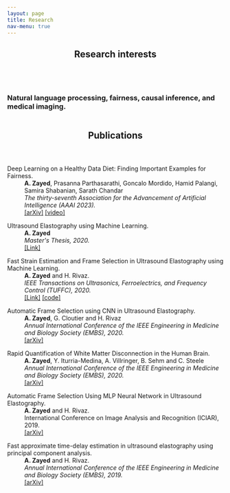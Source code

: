 ```yaml
---
layout: page
title: Research
nav-menu: true
---
```

<!-- Main -->
<div id="main" class="alt">

<!-- One -->
<section id="one">
	<div class="inner">
		<header class="major">
			<h1>Research interests</h1>
		</header>

<!-- Content -->
<div class="column">
	<div class="60u 5u$(small)">
		<h3>Natural language processing, fairness, causal inference, and medical imaging.</h3>
	</div>
</div>
		<header class="major">
			<h1>Publications</h1>
		</header>
	<dl> 
		<dt>Deep Learning on a Healthy Data Diet: Finding Important Examples for Fairness.</dt>
		<dd><b>A. Zayed</b>, Prasanna Parthasarathi, Goncalo Mordido, Hamid Palangi, Samira Shabanian, Sarath Chandar</dd> 
		<dd><i>The thirty-seventh Association for the Advancement of Artificial Intelligence (AAAI 2023).</i></dd>
		<dd><a href="https://arxiv.org/pdf/2211.11109.pdf">[arXiv]</a>
		<a href="https://drive.google.com/file/d/1K0Vr8kYY2q1Uapo3pPkUIhByL5trfEed/view?usp=sharing">[video]</a></dd>
	</dl> 		
	<dl>
		<dt>Ultrasound Elastography using Machine Learning.</dt>
		<dd><b>A. Zayed</b></dd>
		<dd><i>Master's Thesis, 2020.</i></dd>
		<dd><a href="https://spectrum.library.concordia.ca/986744/1/Zayed_MASc_S2020.pdf">[Link]</a></dd>
	</dl> 
	<dl>
		<dt>Fast Strain Estimation and Frame Selection in Ultrasound Elastography using Machine Learning.</dt>
		<dd><b>A. Zayed</b> and H. Rivaz.</dd>
		<dd><i>IEEE Transactions on Ultrasonics, Ferroelectrics, and Frequency Control (TUFFC), 2020.</i></dd>
		<dd><a href="https://ieeexplore.ieee.org/abstract/document/9091615">[Link]</a>
		<a href="https://github.com/AbdelrahmanZayed/PCA-GLUE_Ultrasound_Elastography">[code]</a></dd>
	</dl>
	<dl>
		<dt>Automatic Frame Selection using CNN in Ultrasound Elastography.</dt>
		<dd><b>A. Zayed</b>, G. Cloutier and H. Rivaz</dd>
		<dd><i>Annual International Conference of the IEEE Engineering in Medicine and Biology Society (EMBS), 2020.</i></dd>
		<dd><a href="https://arxiv.org/pdf/2002.06734.pdf">[arXiv]</a></dd>
	</dl>
	<dl>
		<dt>Rapid Quantification of White Matter Disconnection in the Human Brain.</dt>
		<dd><b>A. Zayed</b>, Y. Iturria-Medina, A. Villringer, B. Sehm and C. Steele</dd>
		<dd><i>Annual International Conference of the IEEE Engineering in Medicine and Biology Society (EMBS), 2020.</i></dd>
		<dd><a href="https://arxiv.org/pdf/2002.09035.pdf">[arXiv]</a></dd>
	</dl>
	<dl>
		<dt>Automatic Frame Selection Using MLP Neural Network in Ultrasound Elastography.</dt>
		<dd><b>A. Zayed</b> and H. Rivaz.</dd>
		<dd>International Conference on Image Analysis and Recognition (ICIAR), 2019.</dd>
		<dd><a href="https://arxiv.org/pdf/1911.05245.pdf">[arXiv]</a></dd>
	</dl>
	<dl>
		<dt>Fast approximate time-delay estimation in ultrasound elastography using principal component analysis.</dt>
		<dd><b>A. Zayed</b> and H. Rivaz.</dd>
		<dd><i>Annual International Conference of the IEEE Engineering in Medicine and Biology Society (EMBS), 2019.</i></dd>
		<dd><a href="https://arxiv.org/pdf/1911.05242.pdf">[arXiv]</a></dd>
	</dl>
</div>
